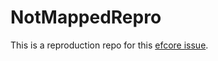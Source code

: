 # NotMappedRepro

This is a reproduction repo for this [efcore issue](https://github.com/dotnet/efcore/issues/26015).